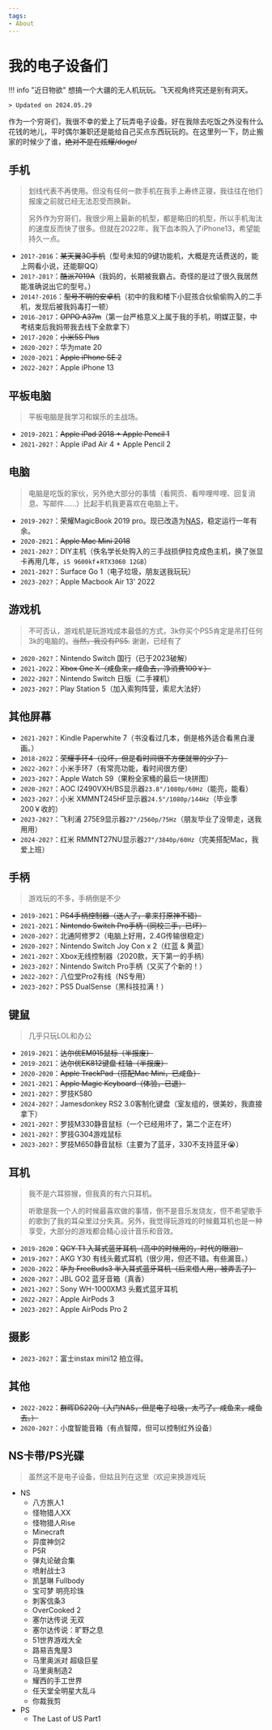 ```yaml
---
tags:
- About
---
```


# 我的电子设备们

!!! info "近日物欲"
    想搞一个大疆的无人机玩玩。飞天视角终究还是别有洞天。

    > Updated on 2024.05.29

作为一个穷哥们，我很不幸的爱上了玩弄电子设备。好在我除去吃饭之外没有什么花钱的地儿，平时偶尔兼职还是能给自己买点东西玩玩的。在这里列一下，防止搬家的时候少了谁，<s>绝对不是在炫耀/doge/</s>

## 手机

> 划线代表不再使用。但没有任何一款手机在我手上寿终正寝，我往往在他们报废之前就已经无法忍受而换新。
>
> 另外作为穷哥们，我很少用上最新的机型，都是略旧的机型，所以手机淘汰的速度反而快了很多。但就在2022年，我下血本购入了iPhone13，希望能持久一点。

- `201?-2016`：<s>某天翼3G手机</s>（型号未知的9键功能机，大概是充话费送的，能上网看小说，还能聊QQ）
- `201?-201?`：<s>酷派7019A</s>（我妈的，长期被我霸占。奇怪的是过了很久我居然能准确说出它的型号。）
- `2014?-2016`：<s>型号不明的安卓机</s>（初中的我和楼下小屁孩合伙偷偷购入的二手机，发现后被我妈毒打一顿）
- `2016-2017`：<s>OPPO A37m</s>（第一台严格意义上属于我的手机，明媒正娶，中考结束后我妈带我去线下全款拿下）
- `2017-2020`：<s>小米5S Plus</s>
- `2020-202?`：华为mate 20
- `2020-2021`：<s>Apple iPhone SE 2</s>
- `2022-202?`：Apple iPhone 13

## 平板电脑

> 平板电脑是我学习和娱乐的主战场。

- `2019-2021`：<s>Apple iPad 2018 + Apple Pencil 1</s>
- `2021-202?`：Apple iPad Air 4 + Apple Pencil 2

## 电脑
> 电脑是吃饭的家伙，另外绝大部分的事情（看网页、看哔哩哔哩、回复消息、写邮件……）比起手机我更喜欢在电脑上干。

- `2019-202?`：荣耀MagicBook 2019 pro。现已改造为[NAS](../../Note/NAS/media/)，稳定运行一年有余。
- `2020-2021`：<s>Apple Mac Mini 2018</s>
- `2021-202?`：DIY主机（佚名学长处购入的三手战损伊拉克成色主机，换了张显卡再用几年，`i5 9600kf`+`RTX3060 12GB`）
- `2021-202?`：Surface Go 1（电子垃圾，朋友送我玩玩）
- `2023-202?`：Apple Macbook Air 13' 2022

## 游戏机

> 不可否认，游戏机是玩游戏成本最低的方式，3k你买个PS5肯定是吊打任何3k的电脑的。<s>当然，我没有PS5.</s> 谢谢，已经有了

- `2020-202?`：Nintendo Switch 国行（已于2023破解）
- `2021-2022`：<s>Xbox One X（咸鱼来，咸鱼去，净消费100￥）</s>
- `2022-202?`：Nintendo Switch 日版（二手裸机）
- `2023-202?`：Play Station 5（加入索狗阵营，索尼大法好）

## 其他屏幕

- `2021-202?`：Kindle Paperwhite 7（书没看过几本，倒是格外适合看黑白漫画。）
- `2018-2022`：<s>荣耀手环4（没坏，但是看时间很不方便就带的少了）</s>
- `2022-202?`：小米手环7（有常亮功能，看时间很方便）
- `2023-202?`：Apple Watch S9（果粉全家桶的最后一块拼图）
- `2020-202?`：AOC I2490VXH/BS显示器`23.8"/1080p/60Hz`（能亮，能看）
- `2023-202?`：小米 XMMNT245HF显示器`24.5"/1080p/144Hz`（毕业季200￥收的）
- `2023-202?`：飞利浦 275E9显示器`27"/2560p/75Hz`（朋友毕业了没带走，送我用用）
- `2024-202?`：红米 RMMNT27NU显示器`27"/3840p/60Hz`（完美搭配Mac，我爱上班）


## 手柄
> 游戏玩的不多，手柄倒是不少

- `2019-2021`：<s>PS4手柄控制器（送人了，拿来打原神不错）</s>
- `2021-2021`：<s>Nintendo Switch Pro手柄（同校二手，已坏）</s>
- `2020-202?`：北通阿修罗2（电脑上好用，2.4G传输很稳定）
- `2020-202?`：Nintendo Switch Joy Con x 2（红蓝 & 黄蓝）
- `2021-202?`：Xbox无线控制器（2020款，天下第一的手柄）
- `2023-202?`：Nintendo Switch Pro手柄（又买了个新的！）
- `2022-202?`：八位堂Pro2有线（NS专用）
- `2023-202?`：PS5 DualSense（黑科技拉满！）

## 键鼠
> 几乎只玩LOL和办公

- `2019-2021`：<s>达尔优EM915鼠标（半报废）</s>
- `2019-2021`：<s>达尔优EK812键盘 红轴（半报废）</s>
- `2020-2020`：<s>Apple TrackPad（搭配Mac Mini，已咸鱼）</s>
- `2021-2021`：<s>Apple Magic Keyboard（体验，已退）</s>
- `2021-202?`：罗技K580
- `2024-202?`：Jamesdonkey RS2 3.0客制化键盘（室友组的，很美妙，我直接拿下）
- `2021-202?`：罗技M330静音鼠标（一个已经用坏了，第二个正在坏）
- `2021-202?`：罗技G304游戏鼠标
- `2023-202?`：罗技M650静音鼠标（主要为了蓝牙，330不支持蓝牙😭）

## 耳机
> 我不是六耳猕猴，但我真的有六只耳机。
>
> 听歌是我一个人的时候最喜欢做的事情，倒不是音乐发烧友，但不希望歌手的歌到了我的耳朵里过分失真。另外，我觉得玩游戏的时候戴耳机也是一种享受，大部分的游戏都会精心设计音乐和音效。

- `2019-2020`：<s>QCY T1 入耳式蓝牙耳机（高中的时候用的，时代的眼泪）</s>
- `2019-202?`：AKG Y30 有线头戴式耳机（很少用，但还不错。有些漏音。）
- `2020-2022`：<s>华为 FreeBuds3 半入耳式蓝牙耳机（后来借人用，被弄丢了）</s>
- `2020-202?`：JBL GO2 蓝牙音箱（真香）
- `2021-202?`：Sony WH-1000XM3 头戴式蓝牙耳机
- `2022-202?`：Apple AirPods 3
- `2023-202?`：Apple AirPods Pro 2 

## 摄影

- `2023-202?`：富士instax mini12 拍立得。

## 其他

- `2022-2022`：<s>群晖DS220j（入门NAS，但是电子垃圾，太丐了。咸鱼来，咸鱼去。）</s>
- `2020-202?`：小度智能音箱（有点智障，但可以控制红外设备）


## NS卡带/PS光碟

> 虽然这不是电子设备，但姑且列在这里（欢迎来换游戏玩


- NS
    - 八方旅人1
    - 怪物猎人XX
    - 怪物猎人Rise
    - Minecraft
    - 异度神剑2
    - P5R
    - 弹丸论破合集
    - 喷射战士3
    - 凯瑟琳 Fullbody
    - 宝可梦 明亮珍珠
    - 刺客信条3
    - OverCooked 2
    - 塞尔达传说 无双
    - 塞尔达传说：旷野之息
    - 51世界游戏大全
    - 路易吉鬼屋3
    - 马里奥派对 超级巨星
    - 马里奥制造2
    - 耀西的手工世界
    - 任天堂全明星大乱斗
    - 你裁我剪
- PS
    - The Last of US Part1